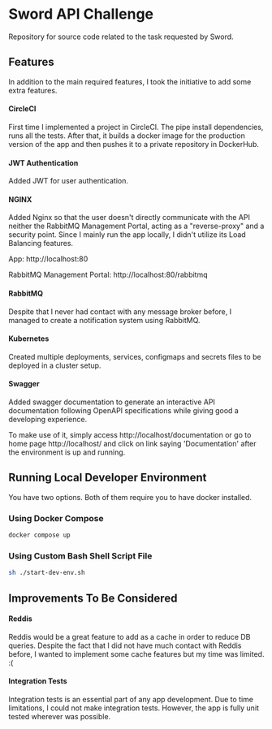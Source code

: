 # Sword API Challenge

Repository for source code related to the task requested by Sword.

## Features

In addition to the main required features, I took the initiative to add some extra features.

#### CircleCI

First time I implemented a project in CircleCI. The pipe install dependencies, runs all the tests. After that, it builds a docker image for the production version of the app and then pushes it to a private repository in DockerHub.

#### JWT Authentication

Added JWT for user authentication.

#### NGINX

Added Nginx so that the user doesn't directly communicate with the API neither the RabbitMQ Management Portal, acting as a "reverse-proxy" and a security point. Since I mainly run the app locally, I didn't utilize its Load Balancing features.

App: http://localhost:80

RabbitMQ Management Portal: http://localhost:80/rabbitmq

#### RabbitMQ

Despite that I never had contact with any message broker before, I managed to create a notification system using RabbitMQ.

#### Kubernetes

Created multiple deployments, services, configmaps and secrets files to be deployed in a cluster setup.

#### Swagger

Added swagger documentation to generate an interactive API documentation following OpenAPI specifications while giving good a developing experience.

To make use of it, simply access http://localhost/documentation or go to home page http://localhost/ and click on link saying 'Documentation' after the environment is up and running.

## Running Local Developer Environment

You have two options. Both of them require you to have docker installed.

### Using Docker Compose

```bash
docker compose up
```

### Using Custom Bash Shell Script File

```bash
sh ./start-dev-env.sh
```

## Improvements To Be Considered

#### Reddis

Reddis would be a great feature to add as a cache in order to reduce DB queries. Despite the fact that I did not have much contact with Reddis before, I wanted to implement some cache features but my time was limited. :(

#### Integration Tests

Integration tests is an essential part of any app development. Due to time limitations, I could not make integration tests. However, the app is fully unit tested wherever was possible.
